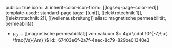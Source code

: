 public:: true
icon:: ⚓
inherit-color-icon-from:: [[logseq-page-color-red]] 
template-used:: standard-page
tags:: [[uni]], [[elektrotechnik 1]], [[elektrotechnik 2]], [[wellenausbreitung]] 
alias:: magnetische permeabilität, permeabilität

- $\mu_0$ ... [[magnetische permeabilität]] von vakuum $= 4\pi \cdot 10^{-7}\iu{ \frac{Vs}{Am} }$
  id:: 67403e6f-2a7f-4aec-8c79-829be01340e3